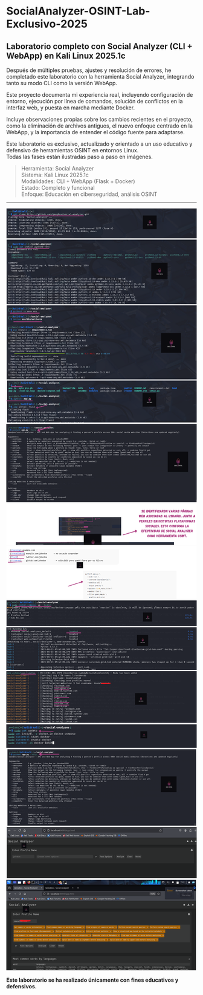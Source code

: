 # SocialAnalyzer-OSINT-Lab-Exclusivo-2025
## Laboratorio completo con Social Analyzer (CLI + WebApp) en Kali Linux 2025.1c

Después de múltiples pruebas, ajustes y resolución de errores, he completado este laboratorio con la herramienta Social Analyzer, integrando tanto su modo CLI como la versión WebApp.

Este proyecto documenta mi experiencia real, incluyendo configuración de entorno, ejecución por línea de comandos, solución de conflictos en la interfaz web, y puesta en marcha mediante Docker.

Incluye observaciones propias sobre los cambios recientes en el proyecto, como la eliminación de archivos antiguos, el nuevo enfoque centrado en la WebApp, y la importancia de entender el código fuente para adaptarse.

Este laboratorio es exclusivo, actualizado y orientado a un uso educativo y defensivo de herramientas OSINT en entornos Linux.  
Todas las fases están ilustradas paso a paso en imágenes.

> Herramienta: Social Analyzer  
> Sistema: Kali Linux 2025.1c  
> Modalidades: CLI + WebApp (Flask + Docker)  
> Estado: Completo y funcional  
> Enfoque: Educación en ciberseguridad, análisis OSINT

---

<img src="1-s.png">

<img src="2-s.png">
<img src="3-s.png">
<img src="4-s.png">
<img src="5-s.png">
<img src="7-s.png">
<img src="8-s.png">
<img src="9-s.png">
<img src="10-s.png">
<img src="11-s.png">
<img src="12-s.png">
<img src="13-s.png">
<img src="14-s.png">
<img src="15-s.png">

**Este laboratorio se ha realizado únicamente con fines educativos y defensivos.**
